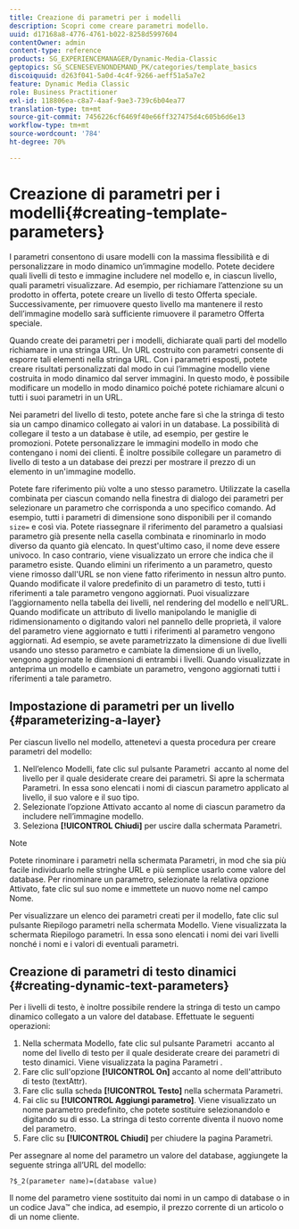 ```yaml
---
title: Creazione di parametri per i modelli
description: Scopri come creare parametri modello.
uuid: d17168a8-4776-4761-b022-8258d5997604
contentOwner: admin
content-type: reference
products: SG_EXPERIENCEMANAGER/Dynamic-Media-Classic
geptopics: SG_SCENESEVENONDEMAND_PK/categories/template_basics
discoiquuid: d263f041-5a0d-4c4f-9266-aeff51a5a7e2
feature: Dynamic Media Classic
role: Business Practitioner
exl-id: 118806ea-c8a7-4aaf-9ae3-739c6b04ea77
translation-type: tm+mt
source-git-commit: 7456226cf6469f40e66ff327475d4c605b6d6e13
workflow-type: tm+mt
source-wordcount: '784'
ht-degree: 70%

---
```


# Creazione di parametri per i modelli{#creating-template-parameters}

I parametri consentono di usare modelli con la massima flessibilità e di personalizzare in modo dinamico un’immagine modello. Potete decidere quali livelli di testo e immagine includere nel modello e, in ciascun livello, quali parametri visualizzare. Ad esempio, per richiamare l’attenzione su un prodotto in offerta, potete creare un livello di testo Offerta speciale. Successivamente, per rimuovere questo livello ma mantenere il resto dell’immagine modello sarà sufficiente rimuovere il parametro Offerta speciale.

Quando create dei parametri per i modelli, dichiarate quali parti del modello richiamare in una stringa URL. Un URL costruito con parametri consente di esporre tali elementi nella stringa URL. Con i parametri esposti, potete creare risultati personalizzati dal modo in cui l’immagine modello viene costruita in modo dinamico dal server immagini. In questo modo, è possibile modificare un modello in modo dinamico poiché potete richiamare alcuni o tutti i suoi parametri in un URL.

Nei parametri del livello di testo, potete anche fare sì che la stringa di testo sia un campo dinamico collegato ai valori in un database. La possibilità di collegare il testo a un database è utile, ad esempio, per gestire le promozioni. Potete personalizzare le immagini modello in modo che contengano i nomi dei clienti. È inoltre possibile collegare un parametro di livello di testo a un database dei prezzi per mostrare il prezzo di un elemento in un&#39;immagine modello.

Potete fare riferimento più volte a uno stesso parametro. Utilizzate la casella combinata per ciascun comando nella finestra di dialogo dei parametri per selezionare un parametro che corrisponda a uno specifico comando. Ad esempio, tutti i parametri di dimensione sono disponibili per il comando `size=` e così via. Potete riassegnare il riferimento del parametro a qualsiasi parametro già presente nella casella combinata e rinominarlo in modo diverso da quanto già elencato. In quest&#39;ultimo caso, il nome deve essere univoco. In caso contrario, viene visualizzato un errore che indica che il parametro esiste. Quando elimini un riferimento a un parametro, questo viene rimosso dall&#39;URL se non viene fatto riferimento in nessun altro punto. Quando modificate il valore predefinito di un parametro di testo, tutti i riferimenti a tale parametro vengono aggiornati. Puoi visualizzare l’aggiornamento nella tabella dei livelli, nel rendering del modello e nell’URL. Quando modificate un attributo di livello manipolando le maniglie di ridimensionamento o digitando valori nel pannello delle proprietà, il valore del parametro viene aggiornato e tutti i riferimenti al parametro vengono aggiornati. Ad esempio, se avete parametrizzato la dimensione di due livelli usando uno stesso parametro e cambiate la dimensione di un livello, vengono aggiornate le dimensioni di entrambi i livelli. Quando visualizzate in anteprima un modello e cambiate un parametro, vengono aggiornati tutti i riferimenti a tale parametro.

## Impostazione di parametri per un livello  {#parameterizing-a-layer}

Per ciascun livello nel modello, attenetevi a questa procedura per creare parametri del modello:

1. Nell’elenco Modelli, fate clic sul pulsante Parametri  accanto al nome del livello per il quale desiderate creare dei parametri. Si apre la schermata Parametri. In essa sono elencati i nomi di ciascun parametro applicato al livello, il suo valore e il suo tipo.
1. Selezionate l’opzione Attivato accanto al nome di ciascun parametro da includere nell’immagine modello.
1. Seleziona **[!UICONTROL Chiudi]** per uscire dalla schermata Parametri.

>[!NOTE]
>
>Potete rinominare i parametri nella schermata Parametri, in mod che sia più facile individuarlo nelle stringhe URL e più semplice usarlo come valore del database. Per rinominare un parametro, selezionate la relativa opzione Attivato, fate clic sul suo nome e immettete un nuovo nome nel campo Nome.

Per visualizzare un elenco dei parametri creati per il modello, fate clic sul pulsante Riepilogo parametri nella schermata Modello. Viene visualizzata la schermata Riepilogo parametri. In essa sono elencati i nomi dei vari livelli nonché i nomi e i valori di eventuali parametri.

## Creazione di parametri di testo dinamici  {#creating-dynamic-text-parameters}

Per i livelli di testo, è inoltre possibile rendere la stringa di testo un campo dinamico collegato a un valore del database. Effettuate le seguenti operazioni:

1. Nella schermata Modello, fate clic sul pulsante Parametri  accanto al nome del livello di testo per il quale desiderate creare dei parametri di testo dinamici. Viene visualizzata la pagina Parametri .
1. Fare clic sull&#39;opzione **[!UICONTROL On]** accanto al nome dell&#39;attributo di testo (textAttr).
1. Fare clic sulla scheda **[!UICONTROL Testo]** nella schermata Parametri.
1. Fai clic su **[!UICONTROL Aggiungi parametro]**. Viene visualizzato un nome parametro predefinito, che potete sostituire selezionandolo e digitando su di esso. La stringa di testo corrente diventa il nuovo nome del parametro.
1. Fare clic su **[!UICONTROL Chiudi]** per chiudere la pagina Parametri.

Per assegnare al nome del parametro un valore del database, aggiungete la seguente stringa all’URL del modello:

```as3
?$_2(parameter name)=(database value)
```

Il nome del parametro viene sostituito dai nomi in un campo di database o in un codice Java™ che indica, ad esempio, il prezzo corrente di un articolo o di un nome cliente.

